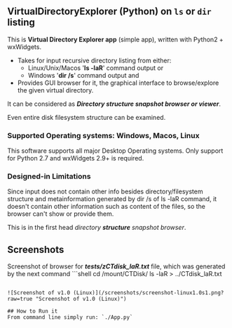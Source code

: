 ## VirtualDirectoryExplorer (Python) on `ls` or `dir` listing
This is **Virtual Directory Explorer app** (simple app), written with Python2 + wxWidgets.

* Takes for input recursive directory listing from either:
  * Linux/Unix/Macos '**ls -laR**' command output or 
  * Windows '**dir /s**' command output and 
* Provides GUI browser for it, the graphical interface to browse/explore the given virtual directory.

It can be considered as **_Directory structure snapshot browser or viewer_**.

Even entire disk filesystem structure can be examined.

### Supported Operating systems: Windows, Macos, Linux
This software supports all major Desktop Operating systems. Only support for Python 2.7 and wxWidgets 2.9+ is required.

### Designed-in Limitations

Since input does not contain other info besides directory/filesystem structure and metainformation generated by dir /s of ls -laR command, it doesn't contain other information such as content of the files, so the browser can't show or provide them.

This is in the first head *directory **structure** snapshot browser*. 

## Screenshots
Screenshot of browser for **_tests/zCTdisk_laR.txt_** file, which was generated by the next command ```shell
cd /mount/CTDisk/
ls -laR > ../CTdisk_laR.txt
```
  
![Screenshot of v1.0 (Linux)](/screenshots/screenshot-linux1.0s1.png?raw=true "Screenshot of v1.0 (Linux)")

## How to Run it
From command line simply run: `./App.py`
